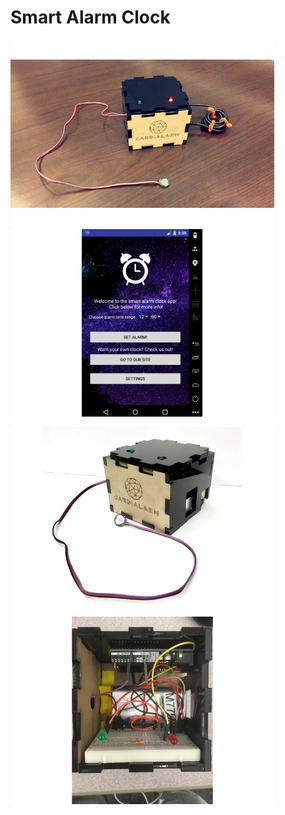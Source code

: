 # Smart Alarm Clock
<img src="device2.jpg" height="300"/><img src="homepage.jpg" height="300"/>
<br>

<img src="device.jpg" height="300"/> <img src="circuitry.jpg" height="300"/>
 
